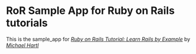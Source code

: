 # RoR Sample App for Ruby on Rails tutorials

This is the sample_app for [*Ruby on Rails Tutorial: Learn Rails by Example*](http://railstutorial.org) by [*Michael Hartl*](http://michaelhartl.com)